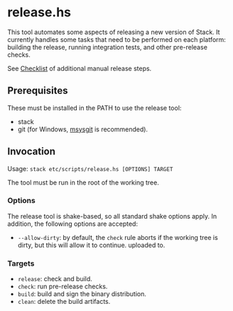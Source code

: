 release.hs
==========

This tool automates some aspects of releasing a new version of Stack. It
currently handles some tasks that need to be performed on each platform:
building the release, running integration tests, and other pre-release checks.

See [Checklist](../../doc/maintainers/releases.md) of
additional manual release steps.

Prerequisites
-------------

These must be installed in the PATH to use the release tool:

- stack
- git (for Windows, [msysgit](https://msysgit.github.io) is recommended).

Invocation
----------

Usage: `stack etc/scripts/release.hs [OPTIONS] TARGET`

The tool must be run in the root of the working tree.

### Options

The release tool is shake-based, so all standard shake options apply. In
addition, the following options are accepted:

* `--allow-dirty`: by default, the `check` rule aborts if the working tree is
  dirty, but this will allow it to continue.
  uploaded to.

### Targets

* `release`: check and build.
* `check`: run pre-release checks.
* `build`: build and sign the binary distribution.
* `clean`: delete the build artifacts.

